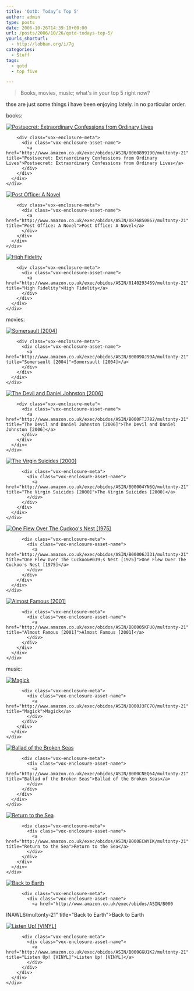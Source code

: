 ```yaml
---
title: 'QotD: Today’s Top 5'
author: admin
type: posts
date: 2006-10-26T14:39:10+00:00
url: /posts/2006/10/26/qotd-todays-top-5/
yourls_shorturl:
  - http://lobban.org/i/7g
categories:
  - Stuff
tags:
  - qotd
  - top five

---
```

> Books, movies, music; what's in your top 5 right now? 

thse are just some things i have been enjoying lately. in no particular order.

books:

<div class="vox-enclosure vox-enclosure-center vox-enclosure-small vox-book-enclosure">
  <div class="vox-enclosure-inner">
    <div class="vox-enclosure-list">
      <div class="vox-enclosure-item vox-book-asset vox-last">
        <div class="vox-enclosure-image">
          <a href="http://www.amazon.co.uk/exec/obidos/ASIN/0060899190/multonty-21" title="Postsecret: Extraordinary Confessions from Ordinary Lives"><img alt="Postsecret: Extraordinary Confessions from Ordinary Lives" class="asset asset-image at-xid-6a01348743f8e2970c0133f423d94f970b" src="https://nonimage.typepad.com/.a/6a01348743f8e2970c0133f423d94f970b-120pi" /></a>
        </div>
        
        <div class="vox-enclosure-meta">
          <div class="vox-enclosure-asset-name">
            <a href="http://www.amazon.co.uk/exec/obidos/ASIN/0060899190/multonty-21" title="Postsecret: Extraordinary Confessions from Ordinary Lives">Postsecret: Extraordinary Confessions from Ordinary Lives</a>
          </div>
        </div>
      </div>
    </div>
  </div>
</div>



<div class="vox-enclosure vox-enclosure-center vox-enclosure-small vox-book-enclosure">
  <div class="vox-enclosure-inner">
    <div class="vox-enclosure-list">
      <div class="vox-enclosure-item vox-book-asset vox-last">
        <div class="vox-enclosure-image">
          <a href="http://www.amazon.co.uk/exec/obidos/ASIN/0876850867/multonty-21" title="Post Office: A Novel"><img alt="Post Office: A Novel" class="asset asset-image at-xid-6a01348743f8e2970c0133f423d951970b" src="https://nonimage.typepad.com/.a/6a01348743f8e2970c0133f423d951970b-120pi" /></a>
        </div>
        
        <div class="vox-enclosure-meta">
          <div class="vox-enclosure-asset-name">
            <a href="http://www.amazon.co.uk/exec/obidos/ASIN/0876850867/multonty-21" title="Post Office: A Novel">Post Office: A Novel</a>
          </div>
        </div>
      </div>
    </div>
  </div>
</div>



<div class="vox-enclosure vox-enclosure-center vox-enclosure-small vox-book-enclosure">
  <div class="vox-enclosure-inner">
    <div class="vox-enclosure-list">
      <div class="vox-enclosure-item vox-book-asset vox-last">
        <div class="vox-enclosure-image">
          <a href="http://www.amazon.co.uk/exec/obidos/ASIN/0140293469/multonty-21" title="High Fidelity"><img alt="High Fidelity" class="asset asset-image at-xid-6a01348743f8e2970c0133f423d954970b" src="https://nonimage.typepad.com/.a/6a01348743f8e2970c0133f423d954970b-120pi" /></a>
        </div>
        
        <div class="vox-enclosure-meta">
          <div class="vox-enclosure-asset-name">
            <a href="http://www.amazon.co.uk/exec/obidos/ASIN/0140293469/multonty-21" title="High Fidelity">High Fidelity</a>
          </div>
        </div>
      </div>
    </div>
  </div>
</div>

movies:

<div class="vox-enclosure vox-enclosure-center vox-enclosure-small vox-video-enclosure">
  <div class="vox-enclosure-inner">
    <div class="vox-enclosure-list">
      <div class="vox-enclosure-item vox-video-asset vox-last">
        <div class="vox-enclosure-image">
          <a href="http://www.amazon.co.uk/exec/obidos/ASIN/B0009OJ99A/multonty-21" title="Somersault [2004]"><img alt="Somersault [2004]" class="asset asset-image at-xid-6a01348743f8e2970c0133f423d958970b" src="https://nonimage.typepad.com/.a/6a01348743f8e2970c0133f423d958970b-120pi" /></a>
        </div>
        
        <div class="vox-enclosure-meta">
          <div class="vox-enclosure-asset-name">
            <a href="http://www.amazon.co.uk/exec/obidos/ASIN/B0009OJ99A/multonty-21" title="Somersault [2004]">Somersault [2004]</a>
          </div>
        </div>
      </div>
    </div>
  </div>
</div>

<div class="vox-enclosure vox-enclosure-center vox-enclosure-small vox-video-enclosure">
  <div class="vox-enclosure-inner">
    <div class="vox-enclosure-list">
      <div class="vox-enclosure-item vox-video-asset vox-last">
        <div class="vox-enclosure-image">
          <a href="http://www.amazon.co.uk/exec/obidos/ASIN/B000FTJ782/multonty-21" title="The Devil and Daniel Johnston [2006]"><img alt="The Devil and Daniel Johnston [2006]" class="asset asset-image at-xid-6a01348743f8e2970c0133f423d960970b" src="https://nonimage.typepad.com/.a/6a01348743f8e2970c0133f423d960970b-120pi" /></a>
        </div>
        
        <div class="vox-enclosure-meta">
          <div class="vox-enclosure-asset-name">
            <a href="http://www.amazon.co.uk/exec/obidos/ASIN/B000FTJ782/multonty-21" title="The Devil and Daniel Johnston [2006]">The Devil and Daniel Johnston [2006]</a>
          </div>
        </div>
      </div>
    </div>
  </div>
</div>

<div>
  <div class="vox-enclosure vox-enclosure-center vox-enclosure-small vox-video-enclosure">
    <div class="vox-enclosure-inner">
      <div class="vox-enclosure-list">
        <div class="vox-enclosure-item vox-video-asset vox-last">
          <div class="vox-enclosure-image">
            <a href="http://www.amazon.co.uk/exec/obidos/ASIN/B00004YN6Q/multonty-21" title="The Virgin Suicides [2000]"><img alt="The Virgin Suicides [2000]" class="asset asset-image at-xid-6a01348743f8e2970c0133f423d96f970b" src="https://nonimage.typepad.com/.a/6a01348743f8e2970c0133f423d96f970b-120pi" /></a>
          </div>
          
          <div class="vox-enclosure-meta">
            <div class="vox-enclosure-asset-name">
              <a href="http://www.amazon.co.uk/exec/obidos/ASIN/B00004YN6Q/multonty-21" title="The Virgin Suicides [2000]">The Virgin Suicides [2000]</a>
            </div>
          </div>
        </div>
      </div>
    </div>
  </div>
</div>

<div>
  <div class="vox-enclosure vox-enclosure-center vox-enclosure-small vox-video-enclosure">
    <div class="vox-enclosure-inner">
      <div class="vox-enclosure-list">
        <div class="vox-enclosure-item vox-video-asset vox-last">
          <div class="vox-enclosure-image">
            <a href="http://www.amazon.co.uk/exec/obidos/ASIN/B00006JI31/multonty-21" title="One Flew Over The Cuckoo&#039;s Nest [1975]"><img alt="One Flew Over The Cuckoo&#039;s Nest [1975]" class="asset asset-image at-xid-6a01348743f8e2970c0133f423d972970b" src="https://nonimage.typepad.com/.a/6a01348743f8e2970c0133f423d972970b-120pi" /></a>
          </div>
          
          <div class="vox-enclosure-meta">
            <div class="vox-enclosure-asset-name">
              <a href="http://www.amazon.co.uk/exec/obidos/ASIN/B00006JI31/multonty-21" title="One Flew Over The Cuckoo&#039;s Nest [1975]">One Flew Over The Cuckoo's Nest [1975]</a>
            </div>
          </div>
        </div>
      </div>
    </div>
  </div>
</div>

<div>
  <div class="vox-enclosure vox-enclosure-center vox-enclosure-small vox-video-enclosure">
    <div class="vox-enclosure-inner">
      <div class="vox-enclosure-list">
        <div class="vox-enclosure-item vox-video-asset vox-last">
          <div class="vox-enclosure-image">
            <a href="http://www.amazon.co.uk/exec/obidos/ASIN/B00005KFU0/multonty-21" title="Almost Famous [2001]"><img alt="Almost Famous [2001]" class="asset asset-image at-xid-6a01348743f8e2970c0133f423d976970b" src="https://nonimage.typepad.com/.a/6a01348743f8e2970c0133f423d976970b-120pi" /></a>
          </div>
          
          <div class="vox-enclosure-meta">
            <div class="vox-enclosure-asset-name">
              <a href="http://www.amazon.co.uk/exec/obidos/ASIN/B00005KFU0/multonty-21" title="Almost Famous [2001]">Almost Famous [2001]</a>
            </div>
          </div>
        </div>
      </div>
    </div>
  </div>
</div>

<div>
  music:</p> 
  
  <div class="vox-enclosure vox-enclosure-center vox-enclosure-small vox-audio-enclosure">
    <div class="vox-enclosure-inner">
      <div class="vox-enclosure-list">
        <div class="vox-enclosure-item vox-audio-asset vox-last">
          <div class="vox-enclosure-image">
            <a href="http://www.amazon.co.uk/exec/obidos/ASIN/B000J3FC7O/multonty-21" title="Magick"><img alt="Magick" class="asset asset-image at-xid-6a01348743f8e2970c0133f423d97b970b" src="https://nonimage.typepad.com/.a/6a01348743f8e2970c0133f423d97b970b-120pi" /></a>
          </div>
          
          <div class="vox-enclosure-meta">
            <div class="vox-enclosure-asset-name">
              <a href="http://www.amazon.co.uk/exec/obidos/ASIN/B000J3FC7O/multonty-21" title="Magick">Magick</a>
            </div>
          </div>
        </div>
      </div>
    </div>
  </div>
  
  <div class="vox-enclosure vox-enclosure-center vox-enclosure-small vox-audio-enclosure">
    <div class="vox-enclosure-inner">
      <div class="vox-enclosure-list">
        <div class="vox-enclosure-item vox-audio-asset vox-last">
          <div class="vox-enclosure-image">
            <a href="http://www.amazon.co.uk/exec/obidos/ASIN/B000CNEQ64/multonty-21" title="Ballad of the Broken Seas"><img alt="Ballad of the Broken Seas" class="asset asset-image at-xid-6a01348743f8e2970c0133f423d97f970b" src="https://nonimage.typepad.com/.a/6a01348743f8e2970c0133f423d97f970b-120pi" /></a>
          </div>
          
          <div class="vox-enclosure-meta">
            <div class="vox-enclosure-asset-name">
              <a href="http://www.amazon.co.uk/exec/obidos/ASIN/B000CNEQ64/multonty-21" title="Ballad of the Broken Seas">Ballad of the Broken Seas</a>
            </div>
          </div>
        </div>
      </div>
    </div>
  </div>
</div>

<div>
  <div class="vox-enclosure vox-enclosure-center vox-enclosure-small vox-audio-enclosure">
    <div class="vox-enclosure-inner">
      <div class="vox-enclosure-list">
        <div class="vox-enclosure-item vox-audio-asset vox-last">
          <div class="vox-enclosure-image">
            <a href="http://www.amazon.co.uk/exec/obidos/ASIN/B000ECWYIK/multonty-21" title="Return to the Sea"><img alt="Return to the Sea" class="asset asset-image at-xid-6a01348743f8e2970c0133f423d987970b" src="https://nonimage.typepad.com/.a/6a01348743f8e2970c0133f423d987970b-120pi" /></a>
          </div>
          
          <div class="vox-enclosure-meta">
            <div class="vox-enclosure-asset-name">
              <a href="http://www.amazon.co.uk/exec/obidos/ASIN/B000ECWYIK/multonty-21" title="Return to the Sea">Return to the Sea</a>
            </div>
          </div>
        </div>
      </div>
    </div>
  </div>
</div>

<div>
  <div class="vox-enclosure vox-enclosure-center vox-enclosure-small vox-audio-enclosure">
    <div class="vox-enclosure-inner">
      <div class="vox-enclosure-list">
        <div class="vox-enclosure-item vox-audio-asset vox-last">
          <div class="vox-enclosure-image">
            <a href="http://www.amazon.co.uk/exec/obidos/ASIN/B000INAWL6/multonty-21" title="Back to Earth"><img alt="Back to Earth" class="asset asset-image at-xid-6a01348743f8e2970c0133f423d98c970b" src="https://nonimage.typepad.com/.a/6a01348743f8e2970c0133f423d98c970b-120pi" /></a>
          </div>
          
          <div class="vox-enclosure-meta">
            <div class="vox-enclosure-asset-name">
              <a href="http://www.amazon.co.uk/exec/obidos/ASIN/B000
INAWL6/multonty-21" title="Back to Earth">Back to Earth</a>
            </div>
          </div>
        </div>
      </div>
    </div>
  </div>
</div>

<div>
  <div class="vox-enclosure vox-enclosure-center vox-enclosure-small vox-audio-enclosure">
    <div class="vox-enclosure-inner">
      <div class="vox-enclosure-list">
        <div class="vox-enclosure-item vox-audio-asset vox-last">
          <div class="vox-enclosure-image">
            <a href="http://www.amazon.co.uk/exec/obidos/ASIN/B000GGU1K2/multonty-21" title="Listen Up! [VINYL]"><img alt="Listen Up! [VINYL]" class="asset asset-image at-xid-6a01348743f8e2970c0133f423d990970b" src="https://nonimage.typepad.com/.a/6a01348743f8e2970c0133f423d990970b-120pi" /></a>
          </div>
          
          <div class="vox-enclosure-meta">
            <div class="vox-enclosure-asset-name">
              <a href="http://www.amazon.co.uk/exec/obidos/ASIN/B000GGU1K2/multonty-21" title="Listen Up! [VINYL]">Listen Up! [VINYL]</a>
            </div>
          </div>
        </div>
      </div>
    </div>
  </div>
</div>

<div>
</div></p>